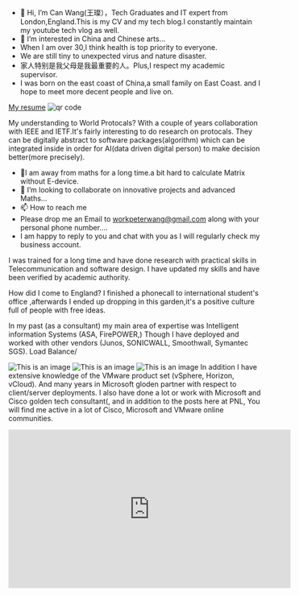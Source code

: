 - 👋 Hi, I’m Can Wang(王璨），Tech Graduates and IT expert from London,England.This is my CV and my tech blog.I constantly maintain my youtube tech vlog as well.
- 👀 I’m interested in China and Chinese arts...
- When I am over 30,I think health is top priority to everyone.
- We are still tiny to unexpected virus and nature disaster.
-   家人特别是我父母是我最重要的人。Plus,I respect my academic supervisor.
-  I was born on the east coast of China,a small family on East Coast. and I hope to meet more decent people and live on.

<a href="https://www.linkedin.com/in/can-wang-391b831a5/">My resume</a>
<img src='https://chart.googleapis.com/chart?cht=qr&chl=https%3A%2F%2Fwww.linkedin.com%2Fin%2Fcan-wang-391b831a5%2F&chs=180x180&choe=UTF-8&chld=L|2' alt='qr code'><a href='https://www.qr-code-generator.com' border='0' style='cursor:default'  rel='nofollow'></a>

My understanding to World Protocals?
With a couple of years collaboration with IEEE and IETF.It's fairly interesting to do research on protocals.
They can be digitally abstract to software packages(algorithm) which can be integrated inside in order for AI(data driven digital person) to make decision better(more precisely).

- 🌱I am away from maths for a long time.a bit hard to calculate Matrix without E-device.
- 💞️ I’m looking to collaborate on innovative projects and advanced Maths...
- 📫 How to reach me 
- Please drop me an Email to workpeterwang@gmail.com along with your personal phone number....
- I am happy to reply to you and chat with you as I will regularly check my business account.

I was trained for a long time and have done research with practical skills in Telecommunication and software design.
I have updated my skills and have been verified by academic authority.

How did I come to England?
I finished a phonecall to international student's office ,afterwards I ended up dropping in this garden,it's a positive culture full of people with free ideas.

In my past (as a consultant) my main area of expertise was  Intelligent information Systems (ASA, FirePOWER,) Though I have deployed and worked with other vendors (Junos, SONICWALL, Smoothwall, Symantec SGS).
Load Balance/

![This is an image](https://www.petenetlive.com/wp-content/uploads/2015/09/firewall-deployment-s-300x169.jpg)
![This is an image](https://www.gigabyte.cn/Image/44f6966706fdcc50c5b8d014df991339/Product/30920/webp/500)
![This is an image](https://cmsdownload.sangfor.com.cn/-/media/3BB38A9903C840239F371F3A8C8721A5.svg?la=zh-CN&rev=151e5558f1c940c4a3986d135564c96c&hash=2B74F107196EC8316CC411613549D8C4)
In addition I have extensive knowledge of the VMware product set (vSphere, Horizon, vCloud). And many years in Microsoft gloden partner with respect to client/server deployments.
I also have done a lot or work with Microsoft and Cisco golden tech consultant(, and in addition to the posts here at PNL, You will find me active in a lot of Cisco, Microsoft and VMware online communities.

<iframe width="560" height="315" src="https://www.youtube.com/embed/MV1PeHydfdA" title="YouTube video player" frameborder="0" allow="accelerometer; autoplay; clipboard-write; encrypted-media; gyroscope; picture-in-picture" allowfullscreen></iframe>


<!---
CanWang1987/CanWang1987 is a ✨ special ✨ repository because its `README.md` (this file) appears on your GitHub profile.
You can click the Preview link to take a look at your changes.
--->
